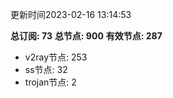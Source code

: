 更新时间2023-02-16 13:14:53

**总订阅: 73**
**总节点: 900**
**有效节点: 287**
- v2ray节点: 253
- ss节点: 32
- trojan节点: 2
